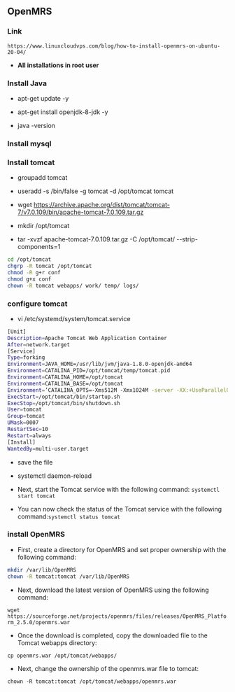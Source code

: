 OpenMRS
--------

### Link

`https://www.linuxcloudvps.com/blog/how-to-install-openmrs-on-ubuntu-20-04/`

* **All installations in root user** 

### Install Java

* apt-get update -y

* apt-get install openjdk-8-jdk -y

* java -version

### Install mysql

### Install tomcat

* groupadd tomcat

* useradd -s /bin/false -g tomcat -d /opt/tomcat tomcat

* wget https://archive.apache.org/dist/tomcat/tomcat-7/v7.0.109/bin/apache-tomcat-7.0.109.tar.gz 

* mkdir /opt/tomcat

* tar -xvzf apache-tomcat-7.0.109.tar.gz -C /opt/tomcat/ --strip-components=1

```bash
cd /opt/tomcat
chgrp -R tomcat /opt/tomcat
chmod -R g+r conf
chmod g+x conf
chown -R tomcat webapps/ work/ temp/ logs/
```

### configure tomcat

* vi  /etc/systemd/system/tomcat.service

```bash
[Unit]
Description=Apache Tomcat Web Application Container
After=network.target
[Service]
Type=forking
Environment=JAVA_HOME=/usr/lib/jvm/java-1.8.0-openjdk-amd64
Environment=CATALINA_PID=/opt/tomcat/temp/tomcat.pid
Environment=CATALINA_HOME=/opt/tomcat
Environment=CATALINA_BASE=/opt/tomcat
Environment=’CATALINA_OPTS=-Xms512M -Xmx1024M -server -XX:+UseParallelGC’
ExecStart=/opt/tomcat/bin/startup.sh
ExecStop=/opt/tomcat/bin/shutdown.sh
User=tomcat
Group=tomcat
UMask=0007
RestartSec=10
Restart=always
[Install]
WantedBy=multi-user.target
```

* save the file

* systemctl daemon-reload

* Next, start the Tomcat service with the following command: `systemctl start tomcat`

* You can now check the status of the Tomcat service with the following command:`systemctl status tomcat`


### install OpenMRS

* First, create a directory for OpenMRS and set proper ownership with the following command:

```bash
mkdir /var/lib/OpenMRS
chown -R tomcat:tomcat /var/lib/OpenMRS
```

* Next, download the latest version of OpenMRS using the following command:

`wget https://sourceforge.net/projects/openmrs/files/releases/OpenMRS_Platform_2.5.0/openmrs.war` 

* Once the download is completed, copy the downloaded file to the Tomcat webapps directory:

`cp openmrs.war /opt/tomcat/webapps/`

* Next, change the ownership of the openmrs.war file to tomcat:

`chown -R tomcat:tomcat /opt/tomcat/webapps/openmrs.war`


